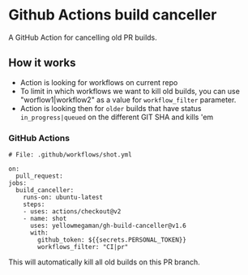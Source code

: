 # Github Actions build canceller

A GitHub Action for cancelling old PR builds.


## How it works
 * Action is looking for workflows on current repo
 * To limit in which workflows we want to kill old builds, you can use "worflow1|workflow2" as a value for `workflow_filter` parameter.
 * Action is looking then for `older` builds that have status `in_progress|queued` on the different GIT SHA and kills 'em

### GitHub Actions
```
# File: .github/workflows/shot.yml

on:
  pull_request:
jobs:
  build_canceller:
    runs-on: ubuntu-latest
    steps:
    - uses: actions/checkout@v2
    - name: shot
      uses: yellowmegaman/gh-build-canceller@v1.6
      with:
        github_token: ${{secrets.PERSONAL_TOKEN}}
        workflows_filter: "CI|pr"
```

This will automatically kill all old builds on this PR branch.

